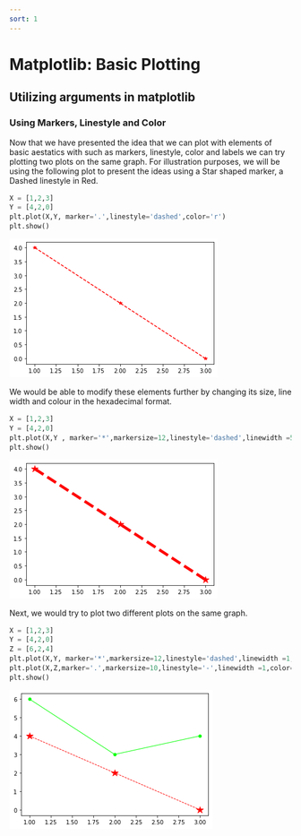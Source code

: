 ```yaml
---
sort: 1
---
```


# Matplotlib: Basic Plotting
## Utilizing arguments in matplotlib
### Using Markers, Linestyle and Color

Now that we have presented the idea that we can plot with elements of basic aestatics with such as markers, linestyle, color and labels we can try plotting two plots on the same graph. For illustration purposes, we will be using the following plot to present the ideas using a Star shaped marker, a Dashed linestyle in Red.
```python
X = [1,2,3]
Y = [4,2,0]
plt.plot(X,Y, marker='.',linestyle='dashed',color='r')
plt.show()
```
![WorkshopImage2](https://raw.githubusercontent.com/darren1998s/darren1998s.github.io/main/assets/images/tfi/basics%20plt/workshop2.png)

We would be able to modify these elements further by changing its size, line width and colour in the hexadecimal format.
```python
X = [1,2,3]
Y = [4,2,0]
plt.plot(X,Y , marker='*',markersize=12,linestyle='dashed',linewidth =5,color='#ff0000')
plt.show()
```
![WorkshopImage3](https://raw.githubusercontent.com/darren1998s/darren1998s.github.io/main/assets/images/tfi/basics%20plt/workshop3.png)

Next, we would try to plot two different plots on the same graph.
```python
X = [1,2,3]
Y = [4,2,0]
Z = [6,2,4]
plt.plot(X,Y, marker='*',markersize=12,linestyle='dashed',linewidth =1,color='#ff0000')
plt.plot(X,Z,marker='.',markersize=10,linestyle='-',linewidth =1,color='#00ff00'
plt.show()
```
![WorkshopImage4](https://raw.githubusercontent.com/darren1998s/darren1998s.github.io/main/assets/images/tfi/basics%20plt/workshop4.png)

